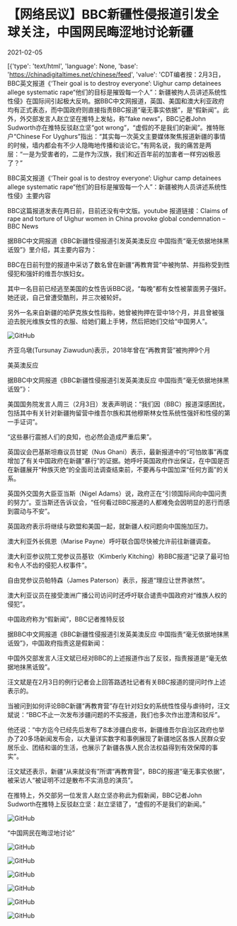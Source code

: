 # 【网络民议】BBC新疆性侵报道引发全球关注，中国网民晦涩地讨论新疆

2021-02-05

[{'type': 'text/html', 'language': None, 'base': 'https://chinadigitaltimes.net/chinese/feed', 'value': 'CDT编者按：2月3日，BBC英文报道《&#8216;Their goal is to destroy everyone&#8217;: Uighur camp detainees allege systematic rape“他们的目标是摧毁每一个人”：新疆被拘人员讲述系统性性侵》在国际间引起极大反响。据BBC中文网报道，英国、美国和澳大利亚政府均有正式表态，而中国政府则直接指责BBC报道“毫无事实依据”，是“假新闻”。此外，外交部发言人赵立坚在推特上发帖，称”fake news“，BBC记者John Sudworth亦在推特反驳赵立坚“got wrong”，“虚假的不是我们的新闻”。推特账户“Chinese For Uyghurs”指出：“其实每一次英文主要媒体聚焦报道新疆的事情的时候，墙内都会有不少人隐晦地传播和谈论它。”有网名说，我的痛苦是两层：“一是为受害者的，二是作为汉族，我们和近百年前的加害者一样穷凶极恶了？”

BBC英文报道《&#8216;Their goal is to destroy everyone&#8217;: Uighur camp detainees allege systematic rape“他们的目标是摧毁每一个人”：新疆被拘人员讲述系统性性侵》主要内容

BBC这篇报道发表在两日前，目前还没有中文版。youtube 报道链接：Claims of rape and torture of Uighur women in China provoke global condemnation &#8211; BBC News

据BBC中文网报道《BBC新疆性侵报道引发英美澳反应 中国指责“毫无依据地抹黑诋毁”》里介绍，其主要内容为：



BBC在日前刊登的报道中采访了数名曾在新疆“再教育营”中被拘禁、并指称受到性侵犯和强奸的维吾尔族妇女。

其中一名目前已经逃至美国的女性告诉BBC说，“每晚”都有女性被蒙面男子强奸。她还说，自己曾遭受酷刑，并三次被轮奸。

另外一名来自新疆的哈萨克族女性指称，她曾被拘押在营中18个月，并且曾被强迫去脱光维族女性的衣服、给她们戴上手铐，然后把她们交给“中国男人”。



![GitHub](https://chinadigitaltimes.net/chinese/files/2021/02/post-662379-601d43e10a46c.)  

齐亚乌墩(Tursunay Ziawudun)表示，2018年曾在“再教育营”被拘押9个月



美英澳反应

据BBC中文网报道《BBC新疆性侵报道引发英美澳反应 中国指责“毫无依据地抹黑诋毁”》：



美国国务院发言人周三（2月3日）发表声明说：“我们因（BBC）报道深感困扰，包括其中有关针对新疆拘留营中维吾尔族和其他穆斯林女性系统性强奸和性侵的第一手证词”。

“这些暴行震撼人们的良知，也必然会造成严重后果”。

英国议会巴基斯坦裔议员甘妮（Nus Ghani）表示，最新报道中的“可怕故事”再度增加了有关中国政府在新疆“暴行”的证据。她呼吁英国政府作出保证，在中国是否在新疆展开“种族灭绝”的全面司法调查结束前，不要再与中国加深“任何方面”的关系。

英国外交国务大臣亚当斯（Nigel Adams）说，政府正在“引领国际间向中国问责的努力”。亚当斯还告诉议会，“任何看过BBC报道的人都难免会因明显的恶行而感到震动与不安”。

英国政府表示将继续与欧盟和美国一起，就新疆人权问题向中国施加压力。

澳大利亚外长佩恩（Marise Payne）呼吁联合国尽快被允许前往新疆调查。

澳大利亚参议院工党参议员基钦（Kimberly Kitching）称BBC报道“记录了最可怕和令人不齿的侵犯人权事件”。

自由党参议员帕特森（James Paterson）表示，报道“理应让世界骇然”。

澳大利亚议员在接受澳洲广播公司访问时还呼吁联合谴责中国政府对“维族人权的侵犯”。



中国政府称为“假新闻”，BBC记者推特反驳

据BBC中文网报道《BBC新疆性侵报道引发英美澳反应 中国指责“毫无依据地抹黑诋毁”》，中国政府指责这是假新闻：



中国外交部发言人汪文斌已经对BBC的上述报道作出了反驳，指责报道是“毫无依据地抹黑诋毁”。

汪文斌是在2月3日的例行记者会上回答路透社记者有关BBC报道的提问时作上述表示的。

当被问到如何评论BBC新疆“再教育营”存在针对妇女的系统性性侵与虐待时，汪文斌说：“BBC不止一次发布涉疆问题的不实报道，我们也多次作出澄清和驳斥”。

他还说：“中方迄今已经先后发布了8本涉疆白皮书，新疆维吾尔自治区政府也举办了20多场新闻发布会，以大量详实数字和事例展现了新疆地区各族人民群众安居乐业、团结和谐的生活，也展示了新疆各族人民合法权益得到有效保障的事实”。

汪文斌还表示，新疆“从来就没有”所谓“再教育营”，BBC的报道“毫无事实依据”，被采访人“被证明不过是散布不实消息的演员”。



在推特上，外交部另一位发言人赵立坚亦称此为假新闻，BBC记者John Sudworth在推特上反驳赵立坚：赵立坚错了，“虚假的不是我们的新闻。”

![GitHub](https://chinadigitaltimes.net/chinese/files/2021/02/截屏2021-02-05-上午8.28.08.png)

“中国网民在晦涩地讨论”

![GitHub](https://chinadigitaltimes.net/chinese/files/2021/02/截屏2021-02-05-上午8.34.16.png)

![GitHub](https://chinadigitaltimes.net/chinese/files/2021/02/截屏2021-02-05-上午8.36.40.png)

![GitHub](https://chinadigitaltimes.net/chinese/files/2021/02/2.jpeg)

![GitHub](https://chinadigitaltimes.net/chinese/files/2021/02/3.jpeg)

![GitHub](https://chinadigitaltimes.net/chinese/files/2021/02/截屏2021-02-05-上午8.34.24.png)

![GitHub](https://chinadigitaltimes.net/chinese/files/2021/02/1.jpeg)

